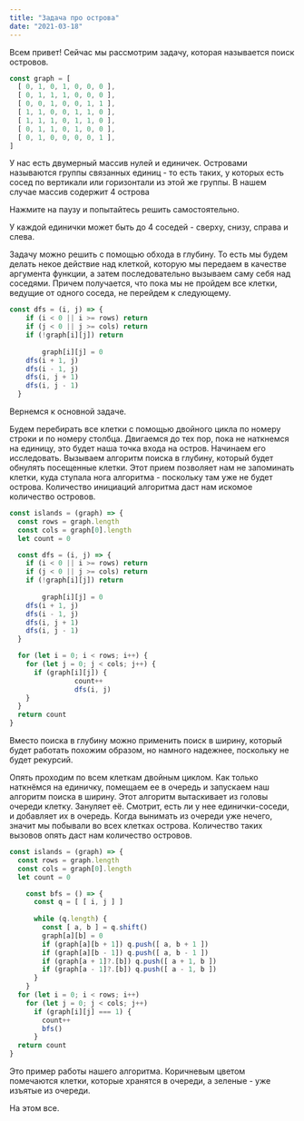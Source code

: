 ```yaml
---
title: "Задача про острова"
date: "2021-03-18"
---
```


Всем привет! Сейчас мы рассмотрим задачу, которая называется поиск островов.

```jsx
const graph = [
  [ 0, 1, 0, 1, 0, 0, 0 ],
  [ 0, 1, 1, 1, 0, 0, 0 ],
  [ 0, 0, 1, 0, 0, 1, 1 ],
  [ 1, 1, 0, 0, 1, 1, 0 ],
  [ 1, 1, 1, 0, 1, 1, 0 ],
  [ 0, 1, 1, 0, 1, 0, 0 ],
  [ 0, 1, 0, 0, 0, 0, 1 ],
]
```

У нас есть двумерный массив нулей и единичек. Островами называются группы связанных единиц - то есть таких, у которых есть сосед по вертикали или горизонтали из этой же группы. В нашем случае массив содержит 4 острова

Нажмите на паузу и попытайтесь решить самостоятельно.

У каждой единички может быть до 4 соседей - сверху, снизу, справа и слева.

Задачу можно решить с помощью обхода в глубину. То есть мы будем делать некое действие над клеткой, которую мы передаем в качестве аргумента функции, а затем последовательно вызываем саму себя над соседями. Причем получается, что пока мы не пройдем все клетки, ведущие от одного соседа, не перейдем к следующему.

```jsx
const dfs = (i, j) => {
    if (i < 0 || i >= rows) return
    if (j < 0 || j >= cols) return
    if (!graph[i][j]) return
    
		graph[i][j] = 0
    dfs(i + 1, j)
    dfs(i - 1, j)
    dfs(i, j + 1)
    dfs(i, j - 1)
  }
```

Вернемся к основной задаче.

Будем перебирать все клетки с помощью двойного цикла по номеру строки и по номеру столбца. Двигаемся до тех пор, пока не наткнемся на единицу, это будет наша точка входа на остров. Начинаем его исследовать. Вызываем алгоритм поиска в глубину, который будет обнулять посещенные клетки. Этот прием позволяет нам не запоминать клетки, куда ступала нога алгоритма - поскольку там уже не будет острова. Количество инициаций алгоритма даст нам искомое количество островов.

```jsx
const islands = (graph) => {
  const rows = graph.length
  const cols = graph[0].length
  let count = 0

  const dfs = (i, j) => {
    if (i < 0 || i >= rows) return
    if (j < 0 || j >= cols) return
    if (!graph[i][j]) return
    
		graph[i][j] = 0
    dfs(i + 1, j)
    dfs(i - 1, j)
    dfs(i, j + 1)
    dfs(i, j - 1)
  }

  for (let i = 0; i < rows; i++) {
    for (let j = 0; j < cols; j++) {
      if (graph[i][j]) {
				count++
				dfs(i, j)
    }
  }
  return count
}
```

Вместо поиска в глубину можно применить поиск в ширину, который будет работать похожим образом, но намного надежнее, поскольку не будет рекурсий.

Опять проходим по всем клеткам двойным циклом. Как только наткнёмся на единичку, помещаем ее в очередь и запускаем наш алгоритм поиска в ширину. Этот алгоритм вытаскивает из головы очереди клетку. Зануляет её. Смотрит, есть ли у нее единички-соседи, и добавляет их в очередь. Когда вынимать из очереди уже нечего, значит мы побывали во всех клетках острова. Количество таких вызовов опять даст нам количество островов.

```jsx
const islands = (graph) => {
  const rows = graph.length
  const cols = graph[0].length
  let count = 0

	const bfs = () => {
	  const q = [ [ i, j ] ]
	
	  while (q.length) {
	    const [ a, b ] = q.shift()
	    graph[a][b] = 0
	    if (graph[a][b + 1]) q.push([ a, b + 1 ])
	    if (graph[a][b - 1]) q.push([ a, b - 1 ])
	    if (graph[a + 1]?.[b]) q.push([ a + 1, b ])
	    if (graph[a - 1]?.[b]) q.push([ a - 1, b ])
	  }
	}
  for (let i = 0; i < rows; i++)
    for (let j = 0; j < cols; j++)
      if (graph[i][j] === 1) {
        count++
        bfs()
      }
  return count
}
```

Это пример работы нашего алгоритма. Коричневым цветом помечаются клетки, которые хранятся в очереди, а зеленые - уже изъятые из очереди.

На этом все.